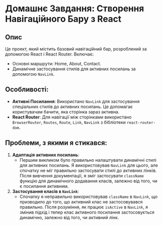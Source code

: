 # Домашнє Завдання: Створення Навігаційного Бару з React

## Опис

Це проект, який містить базовий навігаційний бар, розроблений за допомогою React і React Router. Включає:

- Основні маршрути: Home, About, Contact.
- Динамічне застосування стилів для активних посилань за допомогою `NavLink`.

## Особливості:

- **Активні Посилання**: Використано `NavLink` для застосування спеціальних стилів до активних посилань. Це допомагає користувачам бачити, яка сторінка зараз активна.
- **React Router**: Для навігації між сторінками використано `BrowserRouter`, `Routes`, `Route`, `Link`, `NavLink` з бібліотеки `react-router-dom`.

## Проблеми, з якими я стикався:

1. **Адаптація активних посилань**:
   - Першим викликом було правильно налаштувати динамічні стилі для активних посилань. Я використовував `NavLink` для цього, але спочатку не міг правильно застосувати стилі до активних лінків. Після вивчення документації, я зміг застосувати `className` функцію для динамічного додавання класів, залежно від того, чи є посилання активним.
2. **Застосування класів в `NavLink`**:
   - Спочатку я неправильно використовував `className` в `NavLink`, що призводило до того, що активний клас не застосовувався правильно. Після розуміння, як працює `isActive` в `NavLink`, я змінив підхід і тепер клас активного посилання застосовується динамічно, залежно від того, чи активний лінк.
